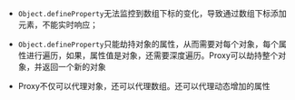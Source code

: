 -  `Object.defineProperty`无法监控到数组下标的变化，导致通过数组下标添加元素，不能实时响应；

- `Object.defineProperty`只能劫持对象的属性，从而需要对每个对象，每个属性进行遍历，如果，属性值是对象，还需要深度遍历。Proxy可以劫持整个对象，并返回一个新的对象

- Proxy不仅可以代理对象，还可以代理数组。还可以代理动态增加的属性